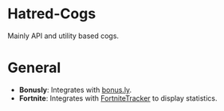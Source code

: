 # Hatred-Cogs
Mainly API and utility based cogs.

# General
* **Bonusly**: Integrates with [bonus.ly](https://bonusly.gelato.io/).
* **Fortnite**: Integrates with [FortniteTracker](https://fortnitetracker.com/site-api) to display statistics.
